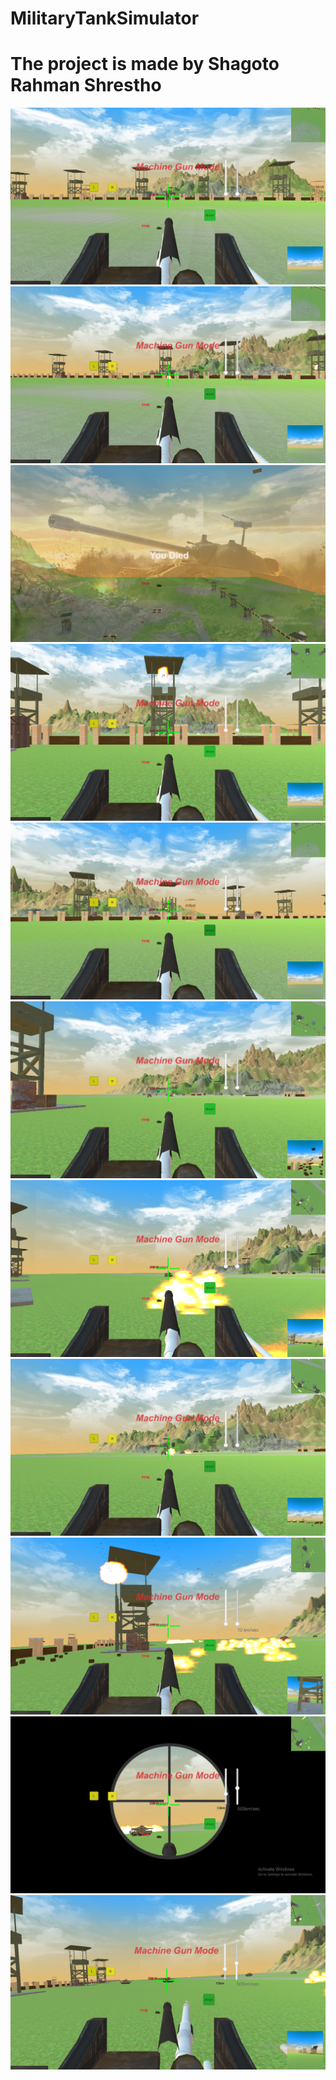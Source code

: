 # MilitaryTankSimulator
<h1> The project is made by Shagoto Rahman Shrestho </h1>
<img src='Screenshots/Screenshot_1.png' >
<img src='Screenshots/Screenshot_2.png' >
<img src='Screenshots/Screenshot_3.png' >
<img src='Screenshots/Screenshot_4.png' >
<img src='Screenshots/Screenshot_5.png' >
<img src='Screenshots/Screenshot_6.png' >
<img src='Screenshots/Screenshot_7.png' >
<img src='Screenshots/Screenshot_8.png' >
<img src='Screenshots/Screenshot_9.png' >
<img src='Screenshots/Screenshot_10.png' >
<img src='Screenshots/Screenshot_11.png' >
